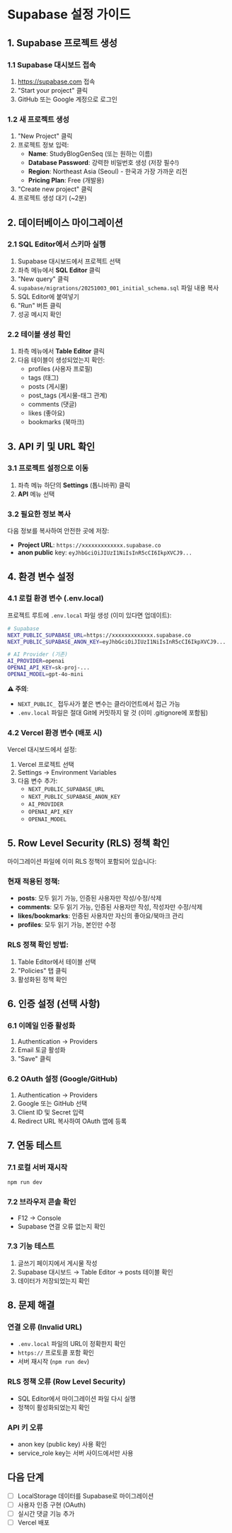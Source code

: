 # Supabase 설정 가이드

## 1. Supabase 프로젝트 생성

### 1.1 Supabase 대시보드 접속
1. https://supabase.com 접속
2. "Start your project" 클릭
3. GitHub 또는 Google 계정으로 로그인

### 1.2 새 프로젝트 생성
1. "New Project" 클릭
2. 프로젝트 정보 입력:
   - **Name**: StudyBlogGenSeq (또는 원하는 이름)
   - **Database Password**: 강력한 비밀번호 생성 (저장 필수!)
   - **Region**: Northeast Asia (Seoul) - 한국과 가장 가까운 리전
   - **Pricing Plan**: Free (개발용)
3. "Create new project" 클릭
4. 프로젝트 생성 대기 (~2분)

## 2. 데이터베이스 마이그레이션

### 2.1 SQL Editor에서 스키마 실행
1. Supabase 대시보드에서 프로젝트 선택
2. 좌측 메뉴에서 **SQL Editor** 클릭
3. "New query" 클릭
4. `supabase/migrations/20251003_001_initial_schema.sql` 파일 내용 복사
5. SQL Editor에 붙여넣기
6. "Run" 버튼 클릭
7. 성공 메시지 확인

### 2.2 테이블 생성 확인
1. 좌측 메뉴에서 **Table Editor** 클릭
2. 다음 테이블이 생성되었는지 확인:
   - profiles (사용자 프로필)
   - tags (태그)
   - posts (게시물)
   - post_tags (게시물-태그 관계)
   - comments (댓글)
   - likes (좋아요)
   - bookmarks (북마크)

## 3. API 키 및 URL 확인

### 3.1 프로젝트 설정으로 이동
1. 좌측 메뉴 하단의 **Settings** (톱니바퀴) 클릭
2. **API** 메뉴 선택

### 3.2 필요한 정보 복사
다음 정보를 복사하여 안전한 곳에 저장:

- **Project URL**: `https://xxxxxxxxxxxxx.supabase.co`
- **anon public** key: `eyJhbGciOiJIUzI1NiIsInR5cCI6IkpXVCJ9...`

## 4. 환경 변수 설정

### 4.1 로컬 환경 변수 (.env.local)
프로젝트 루트에 `.env.local` 파일 생성 (이미 있다면 업데이트):

```bash
# Supabase
NEXT_PUBLIC_SUPABASE_URL=https://xxxxxxxxxxxxx.supabase.co
NEXT_PUBLIC_SUPABASE_ANON_KEY=eyJhbGciOiJIUzI1NiIsInR5cCI6IkpXVCJ9...

# AI Provider (기존)
AI_PROVIDER=openai
OPENAI_API_KEY=sk-proj-...
OPENAI_MODEL=gpt-4o-mini
```

**⚠️ 주의**:
- `NEXT_PUBLIC_` 접두사가 붙은 변수는 클라이언트에서 접근 가능
- `.env.local` 파일은 절대 Git에 커밋하지 말 것 (이미 .gitignore에 포함됨)

### 4.2 Vercel 환경 변수 (배포 시)
Vercel 대시보드에서 설정:

1. Vercel 프로젝트 선택
2. Settings → Environment Variables
3. 다음 변수 추가:
   - `NEXT_PUBLIC_SUPABASE_URL`
   - `NEXT_PUBLIC_SUPABASE_ANON_KEY`
   - `AI_PROVIDER`
   - `OPENAI_API_KEY`
   - `OPENAI_MODEL`

## 5. Row Level Security (RLS) 정책 확인

마이그레이션 파일에 이미 RLS 정책이 포함되어 있습니다:

### 현재 적용된 정책:
- **posts**: 모두 읽기 가능, 인증된 사용자만 작성/수정/삭제
- **comments**: 모두 읽기 가능, 인증된 사용자만 작성, 작성자만 수정/삭제
- **likes/bookmarks**: 인증된 사용자만 자신의 좋아요/북마크 관리
- **profiles**: 모두 읽기 가능, 본인만 수정

### RLS 정책 확인 방법:
1. Table Editor에서 테이블 선택
2. "Policies" 탭 클릭
3. 활성화된 정책 확인

## 6. 인증 설정 (선택 사항)

### 6.1 이메일 인증 활성화
1. Authentication → Providers
2. Email 토글 활성화
3. "Save" 클릭

### 6.2 OAuth 설정 (Google/GitHub)
1. Authentication → Providers
2. Google 또는 GitHub 선택
3. Client ID 및 Secret 입력
4. Redirect URL 복사하여 OAuth 앱에 등록

## 7. 연동 테스트

### 7.1 로컬 서버 재시작
```bash
npm run dev
```

### 7.2 브라우저 콘솔 확인
- F12 → Console
- Supabase 연결 오류 없는지 확인

### 7.3 기능 테스트
1. 글쓰기 페이지에서 게시물 작성
2. Supabase 대시보드 → Table Editor → posts 테이블 확인
3. 데이터가 저장되었는지 확인

## 8. 문제 해결

### 연결 오류 (Invalid URL)
- `.env.local` 파일의 URL이 정확한지 확인
- `https://` 프로토콜 포함 확인
- 서버 재시작 (`npm run dev`)

### RLS 정책 오류 (Row Level Security)
- SQL Editor에서 마이그레이션 파일 다시 실행
- 정책이 활성화되었는지 확인

### API 키 오류
- anon key (public key) 사용 확인
- service_role key는 서버 사이드에서만 사용

## 다음 단계

- [ ] LocalStorage 데이터를 Supabase로 마이그레이션
- [ ] 사용자 인증 구현 (OAuth)
- [ ] 실시간 댓글 기능 추가
- [ ] Vercel 배포
